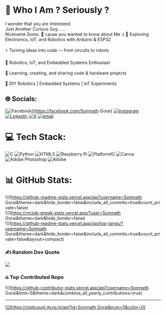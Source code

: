# 🚀 Who I Am ? Seriously ?
I wonder that you are interested.  
Just Another Curious Guy .....  
Nickname Somu.
💫 cause you wanted to know about Me :)
🚀 Exploring Electronics, IoT, and Robotics with Arduino & ESP32<br><br>⚡ Turning ideas into code — from circuits to robots<br><br>🤖 Robotics, IoT, and Embedded Systems Enthusiast<br><br>🌟 Learning, creating, and sharing code & hardware projects<br><br>🔧 DIY Robotics | Embedded Systems | IoT Experiments


## 🌐 Socials:
[![Facebook](https://img.shields.io/badge/Facebook-%231877F2.svg?logo=Facebook&logoColor=white)](https://facebook.com/Somnath Gorai) [![Instagram](https://img.shields.io/badge/Instagram-%23E4405F.svg?logo=Instagram&logoColor=white)](https://instagram.com/somna_thgorai) [![LinkedIn](https://img.shields.io/badge/LinkedIn-%230077B5.svg?logo=linkedin&logoColor=white)](https://linkedin.com/in/linkedin.com/in/somnath-gorai-a7714624b) [![X](https://img.shields.io/badge/X-black.svg?logo=X&logoColor=white)](https://x.com/@Somnath45529951) [![email](https://img.shields.io/badge/Email-D14836?logo=gmail&logoColor=white)](mailto:somnathgorai0806@gmail.com) 

# 💻 Tech Stack:
![C](https://img.shields.io/badge/c-%2300599C.svg?style=flat&logo=c&logoColor=white) ![Python](https://img.shields.io/badge/python-3670A0?style=flat&logo=python&logoColor=ffdd54) ![HTML5](https://img.shields.io/badge/html5-%23E34F26.svg?style=flat&logo=html5&logoColor=white) ![Raspberry Pi](https://img.shields.io/badge/-Raspberry_Pi-C51A4A?style=flat&logo=Raspberry-Pi) ![PlatformIO](https://img.shields.io/badge/PlatformIO-%23222.svg?style=flat&logo=platformio&logoColor=%23f5822a) ![Canva](https://img.shields.io/badge/Canva-%2300C4CC.svg?style=flat&logo=Canva&logoColor=white) ![Adobe Photoshop](https://img.shields.io/badge/adobe%20photoshop-%2331A8FF.svg?style=flat&logo=adobe%20photoshop&logoColor=white) ![Adobe](https://img.shields.io/badge/adobe-%23FF0000.svg?style=flat&logo=adobe&logoColor=white)
# 📊 GitHub Stats:
![](https://github-readme-stats.vercel.app/api?username=Somnath Gorai&theme=dark&hide_border=false&include_all_commits=true&count_private=false)<br/>
![](https://nirzak-streak-stats.vercel.app/?user=Somnath Gorai&theme=dark&hide_border=false)<br/>
![](https://github-readme-stats.vercel.app/api/top-langs/?username=Somnath Gorai&theme=dark&hide_border=false&include_all_commits=true&count_private=false&layout=compact)

### ✍️ Random Dev Quote
![](https://quotes-github-readme.vercel.app/api?type=vetical&theme=merko)

### 🔝 Top Contributed Repo
![](https://github-contributor-stats.vercel.app/api?username=Somnath Gorai&limit=5&theme=dark&combine_all_yearly_contributions=true)

---
[![](https://visitcount.itsvg.in/api?id=Somnath Gorai&icon=0&color=0)](https://visitcount.itsvg.in)

<!-- Proudly created with GPRM ( https://gprm.itsvg.in ) -->
